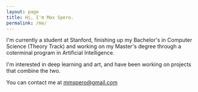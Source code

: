 ```yaml
---
layout: page
title: Hi, I'm Max Spero.
permalink: /me/
---
```


I'm currently a student at Stanford, finishing up my Bachelor's in Computer Science (Theory Track) and working on my Master's degree through a coterminal program in Artificial Intelligence.

I'm interested in deep learning and art, and have been working on projects that combine the two.

You can contact me at [mmspero@gmail.com](mailto://mmspero@gmail.com)

